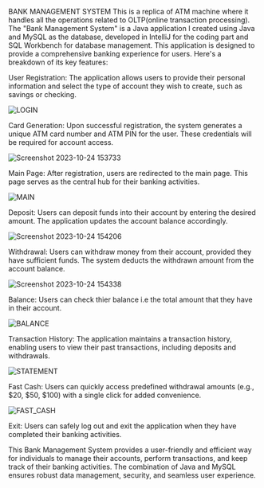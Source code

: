 BANK MANAGEMENT SYSTEM
  This is a replica of ATM machine where it handles all the operations related to OLTP(online transaction processing).
The "Bank Management System" is a Java application I created using Java and MySQL as the database, developed in IntelliJ for the coding part and SQL Workbench for database management. This application is designed to provide a comprehensive banking experience for users. Here's a breakdown of its key features:

User Registration: The application allows users to provide their personal information and select the type of account they wish to create, such as savings or checking.

  ![LOGIN](https://github.com/shawnmont772004/BMS/assets/120467667/ce244575-c3b5-4b5a-8e80-d0b34742e5a1)


Card Generation: Upon successful registration, the system generates a unique ATM card number and ATM PIN for the user. These credentials will be required for account access.

  ![Screenshot 2023-10-24 153733](https://github.com/shawnmont772004/BMS/assets/120467667/2a5de406-df85-4b2a-9c1b-1bf53091cbfe)


Main Page: After registration, users are redirected to the main page. This page serves as the central hub for their banking activities.

  ![MAIN](https://github.com/shawnmont772004/BMS/assets/120467667/748dcf2d-6f74-4d0f-a198-15b85c9b295d)


Deposit: Users can deposit funds into their account by entering the desired amount. The application updates the account balance accordingly.

  ![Screenshot 2023-10-24 154206](https://github.com/shawnmont772004/BMS/assets/120467667/6dde0a2a-e3e8-4cbc-8181-c8664443be90)


Withdrawal: Users can withdraw money from their account, provided they have sufficient funds. The system deducts the withdrawn amount from the account balance.

  ![Screenshot 2023-10-24 154338](https://github.com/shawnmont772004/BMS/assets/120467667/714d5334-6867-4c46-af7e-352fc2934cda)

Balance: Users can check thier balance i.e the total amount that they have in their account.

  ![BALANCE](https://github.com/shawnmont772004/BMS/assets/120467667/1a27b2e2-1381-424d-b816-988c786dda28)

Transaction History: The application maintains a transaction history, enabling users to view their past transactions, including deposits and withdrawals.

  ![STATEMENT](https://github.com/shawnmont772004/BMS/assets/120467667/eb58a951-7b53-49e7-a03f-cc341aad28a9)


Fast Cash: Users can quickly access predefined withdrawal amounts (e.g., $20, $50, $100) with a single click for added convenience.

  ![FAST_CASH](https://github.com/shawnmont772004/BMS/assets/120467667/732c8b0b-ce04-418f-bdc6-e5c1595c2f3f)


Exit: Users can safely log out and exit the application when they have completed their banking activities.

This Bank Management System provides a user-friendly and efficient way for individuals to manage their accounts, perform transactions, and keep track of their banking activities. The combination of Java and MySQL ensures robust data management, security, and seamless user experience.

